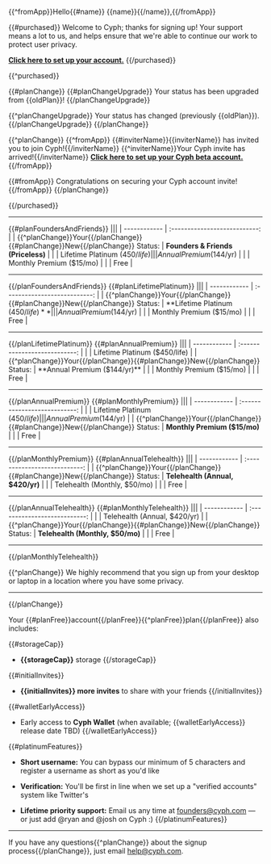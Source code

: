 {{^fromApp}}Hello{{#name}} {{name}}{{/name}},{{/fromApp}}

{{#purchased}}
Welcome to Cyph; thanks for signing up! Your support means a lot to us, and helps ensure that we're able to continue our work to protect user privacy.

[**Click here to set up your account.**]({{accountsURL}}register/{{inviteCode}})
{{/purchased}}


{{^purchased}}

{{#planChange}}
{{#planChangeUpgrade}}
Your status has been upgraded from {{oldPlan}}!
{{/planChangeUpgrade}}

{{^planChangeUpgrade}}
Your status has changed (previously {{oldPlan}}).
{{/planChangeUpgrade}}
{{/planChange}}


{{^planChange}}
{{^fromApp}}
{{#inviterName}}{{inviterName}} has invited you to join Cyph!{{/inviterName}}
{{^inviterName}}Your Cyph invite has arrived!{{/inviterName}}
[**Click here to set up your Cyph beta account.**]({{accountsURL}}register/{{inviteCode}})
{{/fromApp}}

{{#fromApp}}
Congratulations on securing your Cyph account invite!
{{/fromApp}}
{{/planChange}}

{{/purchased}}


---

{{#planFoundersAndFriends}}
|||
| ------------ | :---------------------------: |
| {{^planChange}}Your{{/planChange}}{{#planChange}}New{{/planChange}} Status: | **Founders & Friends (Priceless)** |
|              | Lifetime Platinum ($450/life) |
|              | Annual Premium ($144/yr)      |
|              | Monthly Premium ($15/mo)      |
|              | Free                          |

---
{{/planFoundersAndFriends}}
{{#planLifetimePlatinum}}
|||
| ------------ | :---------------------------: |
| {{^planChange}}Your{{/planChange}}{{#planChange}}New{{/planChange}} Status: | **Lifetime Platinum ($450/life)** |
|              | Annual Premium ($144/yr)      |
|              | Monthly Premium ($15/mo)      |
|              | Free                          |

---
{{/planLifetimePlatinum}}
{{#planAnnualPremium}}
|||
| ------------ | :---------------------------: |
|              | Lifetime Platinum ($450/life) |
| {{^planChange}}Your{{/planChange}}{{#planChange}}New{{/planChange}} Status: | **Annual Premium ($144/yr)** |
|              | Monthly Premium ($15/mo)      |
|              | Free                          |

---
{{/planAnnualPremium}}
{{#planMonthlyPremium}}
|||
| ------------ | :---------------------------: |
|              | Lifetime Platinum ($450/life) |
|              | Annual Premium ($144/yr)      |
| {{^planChange}}Your{{/planChange}}{{#planChange}}New{{/planChange}} Status: | **Monthly Premium ($15/mo)** |
|              | Free                          |

---
{{/planMonthlyPremium}}
{{#planAnnualTelehealth}}
|||
| ------------ | :---------------------------: |
| {{^planChange}}Your{{/planChange}}{{#planChange}}New{{/planChange}} Status: | **Telehealth (Annual, $420/yr)** |
|              | Telehealth (Monthly, $50/mo)  |
|              | Free                          |

---
{{/planAnnualTelehealth}}
{{#planMonthlyTelehealth}}
|||
| ------------ | :---------------------------: |
|              | Telehealth (Annual, $420/yr)  |
| {{^planChange}}Your{{/planChange}}{{#planChange}}New{{/planChange}} Status: | **Telehealth (Monthly, $50/mo)** |
|              | Free                          |

---
{{/planMonthlyTelehealth}}

{{^planChange}}
We highly recommend that you sign up from your desktop or laptop in a location where you have some privacy.

---
{{/planChange}}

Your {{#planFree}}account{{/planFree}}{{^planFree}}plan{{/planFree}} also includes:

{{#storageCap}}
* **{{storageCap}}** storage
{{/storageCap}}

{{#initialInvites}}
* **{{initialInvites}} more invites** to share with your friends
{{/initialInvites}}

{{#walletEarlyAccess}}
* Early access to **Cyph Wallet** (when available; {{walletEarlyAccess}} release date TBD)
{{/walletEarlyAccess}}

{{#platinumFeatures}}
* **Short username:** You can bypass our minimum of 5 characters and register a username as short as you'd like

* **Verification:** You'll be first in line when we set up a "verified accounts" system like Twitter's

* **Lifetime priority support:** Email us any time at founders@cyph.com — or just add @ryan and @josh on Cyph :)
{{/platinumFeatures}}

---

If you have any questions{{^planChange}} about the signup process{{/planChange}}, just email help@cyph.com.
